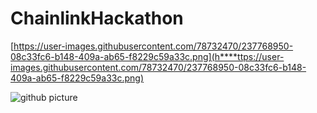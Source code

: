 # ChainlinkHackathon

[https://user-images.githubusercontent.com/78732470/237768950-08c33fc6-b148-409a-ab65-f8229c59a33c.png](h****ttps://user-images.githubusercontent.com/78732470/237768950-08c33fc6-b148-409a-ab65-f8229c59a33c.png)

![github picture](https://github.com/ReturnerNaGithub/ChainlinkHackathon/assets/78732470/fb48d5d7-dfc5-4fb9-ae8d-ff4ff05f827d)
